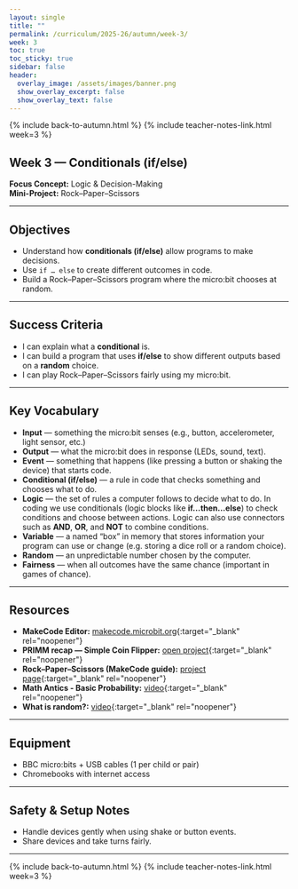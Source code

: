 ```yaml
---
layout: single
title: ""
permalink: /curriculum/2025-26/autumn/week-3/
week: 3
toc: true
toc_sticky: true
sidebar: false
header:
  overlay_image: /assets/images/banner.png
  show_overlay_excerpt: false
  show_overlay_text: false
---
```


{% include back-to-autumn.html %}
{% include teacher-notes-link.html week=3 %}

## Week 3 — Conditionals (if/else)

**Focus Concept:** Logic & Decision-Making  
**Mini-Project:** Rock–Paper–Scissors  

---

## Objectives
- Understand how **conditionals (if/else)** allow programs to make decisions.  
- Use `if … else` to create different outcomes in code.  
- Build a Rock–Paper–Scissors program where the micro:bit chooses at random.

---

## Success Criteria
- I can explain what a **conditional** is.  
- I can build a program that uses **if/else** to show different outputs based on a **random** choice.  
- I can play Rock–Paper–Scissors fairly using my micro:bit.

---

## Key Vocabulary

- **Input** — something the micro:bit senses (e.g., button, accelerometer, light sensor, etc.) 
- **Output** — what the micro:bit does in response (LEDs, sound, text).  
- **Event** — something that happens (like pressing a button or shaking the device) that starts code.  
- **Conditional (if/else)** — a rule in code that checks something and chooses what to do.  
- **Logic** — the set of rules a computer follows to decide what to do. In coding we use conditionals (logic blocks like **if…then…else**) to check conditions and choose between actions. Logic can also use connectors such as **AND**, **OR**, and **NOT** to combine conditions.  
- **Variable** — a named “box” in memory that stores information your program can use or change (e.g. storing a dice roll or a random choice).  
- **Random** — an unpredictable number chosen by the computer.  
- **Fairness** — when all outcomes have the same chance (important in games of chance).

---

## Resources
- **MakeCode Editor:** [makecode.microbit.org](https://makecode.microbit.org){:target="_blank" rel="noopener"}  
- **PRIMM recap — Simple Coin Flipper:** [open project](https://makecode.microbit.org/S48819-26737-74641-22192){:target="_blank" rel="noopener"}  
- **Rock–Paper–Scissors (MakeCode guide):** [project page](https://makecode.microbit.org/projects/rock-paper-scissors-v2){:target="_blank" rel="noopener"}
- **Math Antics - Basic Probability:** [video](https://youtu.be/KzfWUEJjG18?si=aZ-dMP3lBnx2qhnn){:target="_blank" rel="noopener"}
- **What is random?:** [video](https://youtu.be/9rIy0xY99a0?si=a6b9JRejPcRA3yGu){:target="_blank" rel="noopener"}


---

## Equipment
- BBC micro:bits + USB cables (1 per child or pair)  
- Chromebooks with internet access

---

## Safety & Setup Notes
- Handle devices gently when using shake or button events.  
- Share devices and take turns fairly.

---

{% include back-to-autumn.html %}
{% include teacher-notes-link.html week=3 %}
